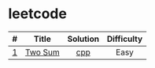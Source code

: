 # leetcode

\# | Title | Solution | Difficulty
| - | :-: | :-: | :-:
| [1](https://leetcode.com/problems/two-sum/description/) | [Two Sum](problems/1.twosum.md) |  [cpp](src/include/1twosum.h) | Easy
